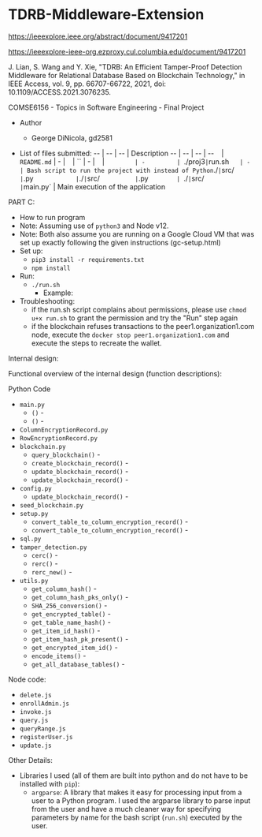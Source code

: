 # TDRB-Middleware-Extension

https://ieeexplore.ieee.org/abstract/document/9417201

https://ieeexplore-ieee-org.ezproxy.cul.columbia.edu/document/9417201

J. Lian, S. Wang and Y. Xie, "TDRB: An Efficient Tamper-Proof Detection Middleware for Relational Database Based on Blockchain Technology," in IEEE Access, vol. 9, pp. 66707-66722, 2021, doi: 10.1109/ACCESS.2021.3076235.


COMSE6156 - Topics in Software Engineering - Final Project

- Author
  - George DiNicola, gd2581


- List of files submitted:
	--   | -- 			| -- 			| Description
	--   | -- 			| -- 			| --
	` ` | `README.md` 		| -			| 
  ` ` | `` 		| -			| 
	` ` | ` 		| -			| 
	`./proj3` | `run.sh` 	| -			| Bash script to run the project with instead of Python
	`./` | `src/` 			| `.py`         	|
	`./` | `src/` 			| `.py`       	| 
  `./` | `src/` 			| `main.py`       	| Main execution of the application
  
  
PART C:

 - How to run program
  - Note: Assuming use of `python3` and Node v12.
  - Note: Both also assume you are running on a Google Cloud VM that was set up exactly following the given instructions (gc-setup.html)
  - Set up:
    - `pip3 install -r requirements.txt`  
    - `npm install`
  - Run: 
  	- `./run.sh`
  		- Example: 
  - Troubleshooting:
  	- if the run.sh script complains about permissions, please use `chmod u+x run.sh` to grant the permission and try the "Run" step again
  	- if the blockchain refuses transactions to the peer1.organization1.com node, execute the `docker stop peer1.organization1.com` and execute the steps to recreate the wallet.
  


Internal design: 


Functional overview of the internal design (function descriptions):

Python Code
- `main.py`
	- `()` - 
	- `()` -
- `ColumnEncryptionRecord.py` 
- `RowEncryptionRecord.py` 
- `blockchain.py` 
  - `query_blockchain()` -
  - `create_blockchain_record()` -
  - `update_blockchain_record()` -
  - `update_blockchain_record()` -
- `config.py` 
  - `update_blockchain_record()` -
- `seed_blockchain.py` 
- `setup.py` 
  - `convert_table_to_column_encryption_record()` - 
  - `convert_table_to_column_encryption_record()` -
- `sql.py` 
- `tamper_detection.py` 
  - `cerc()` - 
  - `rerc()` - 
  - `rerc_new()` - 
- `utils.py`
	- `get_column_hash()` -
	- `get_column_hash_pks_only()` - 
  - `SHA_256_conversion()` - 
  - `get_encrypted_table()` - 
  - `get_table_name_hash()` - 
  - `get_item_id_hash()` -
  - `get_item_hash_pk_present()` - 
  - `get_encrypted_item_id()` -  
  - `encode_items()` -
  - `get_all_database_tables()` -

Node code:
- `delete.js`
- `enrollAdmin.js`
- `invoke.js`
- `query.js`
- `queryRange.js`
- `registerUser.js`
- `update.js`


Other Details:
- Libraries I used (all of them are built into python and do not have to be installed with `pip`): 
  - `argparse`: A library that makes it easy for processing input from a user to a Python program. I used the argparse library to parse input from the user and have a much cleaner way for specifying parameters by name for the bash script (`run.sh`) executed by the user.
  
  
   


